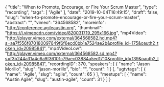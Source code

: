 {
  "title": "When to Promote, Encourage, or Fire Your Scrum Master",
  "type": "recording",
  "tags": [
    "Agile"
  ],
  "date": "2019-10-04T16:49:15",
  "draft": false,
  "slug": "when-to-promote-encourage-or-fire-your-scrum-master",
  "abstract": "",
  "vimeo": "364568582",
  "moreinfo": "http://conference.agileaustin.org",
  "thumbnail": "https://i.vimeocdn.com/video/820031719_295x166.jpg",
  "mp4Video": "http://player.vimeo.com/external/364568582.hd.mp4?s=aa7f556f870180097649f6f6ecd0bb1a7524ae2b&profile_id=175&oauth2_token_id=20985841",
  "mp4VideoLow": "http://player.vimeo.com/external/364568582.sd.mp4?s=f3b244a31a4c6a9f36101c79aec03884a5ed1710&profile_id=139&oauth2_token_id=20985841",
  "recordingID": 370,
  "speakers": [
    {
      "name": "Jason Morillo",
      "slug": "jason-morillo",
      "bio": "",
      "count": 1
    }
  ],
  "ugtvtags": [
    {
      "name": "Agile",
      "slug": "agile",
      "count": 65
    }
  ],
  "meetups": [
    {
      "name": "Austin Agile",
      "slug": "austin-agile",
      "count": 31
    }
  ]
}